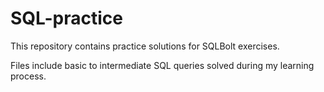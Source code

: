 # SQL-practice
This repository contains practice solutions for SQLBolt exercises.

Files include basic to intermediate SQL queries solved during my learning process.
